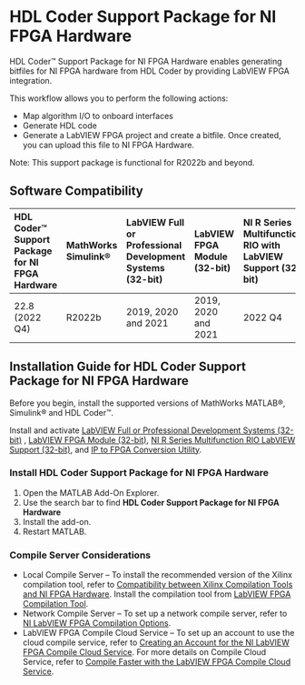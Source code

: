 # HDL Coder Support Package for NI FPGA Hardware

HDL Coder™ Support Package for NI FPGA Hardware enables generating bitfiles for NI FPGA hardware from HDL Coder by providing LabVIEW FPGA integration.

This workflow allows you to perform the following actions:

- Map algorithm I/O to onboard interfaces
- Generate HDL code
- Generate a LabVIEW FPGA project and create a bitfile. Once created, you can upload this file to NI FPGA Hardware.

Note: This support package is functional for R2022b and beyond.

## Software Compatibility

| HDL Coder™ Support Package for NI FPGA Hardware | MathWorks Simulink® | LabVIEW Full or Professional Development Systems (32-bit) | LabVIEW FPGA Module (32-bit) | NI R Series Multifunction RIO with LabVIEW Support (32-bit) | IP to FPGA Conversion Utility |
|:-|:-|:-|:-|:-|:-|
| 22.8 (2022 Q4) | R2022b | 2019, 2020 and 2021 | 2019, 2020 and 2021 | 2022 Q4 | 2022 Q4 |

## Installation Guide for HDL Coder Support Package for NI FPGA Hardware

Before you begin, install the supported versions of MathWorks MATLAB®, Simulink® and HDL Coder™.

Install and activate [LabVIEW Full or Professional Development Systems (32-bit)](https://www.ni.com/en-us/support/downloads/software-products/download.labview.html) , [LabVIEW FPGA Module (32-bit)](https://www.ni.com/en-us/support/downloads/software-products/download.labview-fpga-module.html), [NI R Series Multifunction RIO LabVIEW Support (32-bit)](https://www.ni.com/en-us/support/downloads/drivers/download.ni-r-series-multifunction-rio.html), and [IP to FPGA Conversion Utility](https://www.ni.com/en-us/support/downloads/software-products/download.ip-to-fpga-conversion-utility.html).


### Install HDL Coder Support Package for NI FPGA Hardware

1. Open the MATLAB Add-On Explorer.
1. Use the search bar to find **HDL Coder Support Package for NI FPGA Hardware**
1. Install the add-on.
1. Restart MATLAB.

### Compile Server Considerations

- Local Compile Server – To install the recommended version of the Xilinx compilation tool, refer to [Compatibility between Xilinx Compilation Tools and NI FPGA Hardware](https://www.ni.com/en-us/support/documentation/compatibility/19/compatibility-between-xilinx-compilation-tools-and-ni-fpga-hardware.html). Install the compilation tool from [LabVIEW FPGA Compilation Tool](https://www.ni.com/en-us/support/downloads/software-products/download.labview-fpga-compilation-tool.html).
- Network Compile Server – To set up a network compile server, refer to [NI LabVIEW FPGA Compilation Options](https://www.ni.com/en-us/innovations/white-papers/10/ni-labview-fpga-compilation-options.html).
- LabVIEW FPGA Compile Cloud Service – To set up an account to use the cloud compile service, refer to [Creating an Account for the NI LabVIEW FPGA Compile Cloud Service](https://knowledge.ni.com/KnowledgeArticleDetails?id=kA03q000000YIRcCAO&amp;l=en-IN). For more details on Compile Cloud Service, refer to [Compile Faster with the LabVIEW FPGA Compile Cloud Service](https://www.ni.com/en-us/support/documentation/supplemental/14/compile-faster-with-the-labview-fpga-compile-cloud-service.html).
